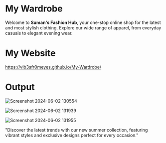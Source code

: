 # My Wardrobe

Welcome to **Suman's Fashion Hub**, your one-stop online shop for the latest and most stylish clothing. Explore our wide range of apparel, from everyday casuals to elegant evening wear.

# My Website

https://vib3sfr0meyes.github.io/My-Wardrobe/

# Output
![Screenshot 2024-06-02 130554](https://github.com/VIB3SFR0MEYES/My-Wardrobe/assets/161857968/e7c66151-5396-498e-b47d-5f7932f2efa0)

![Screenshot 2024-06-02 131939](https://github.com/VIB3SFR0MEYES/My-Wardrobe/assets/161857968/ac07daff-4fb7-4887-8a28-b79b8d92bdc5)

![Screenshot 2024-06-02 131955](https://github.com/VIB3SFR0MEYES/My-Wardrobe/assets/161857968/72fc77a3-5b03-4267-9caa-2db1829a7bd6)




"Discover the latest trends with our new summer collection, featuring vibrant styles and exclusive designs perfect for every occasion."
